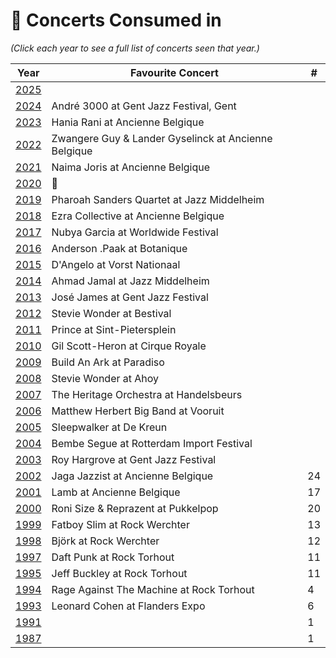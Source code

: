 # 🎤 Concerts Consumed in

_(Click each year to see a full list of concerts seen that year.)_

| Year | Favourite Concert | # |
| --- | --- | --- |
| [2025](2025.md) |  |  |
| [2024](2024.md) | André 3000 at Gent Jazz Festival, Gent |  |
| [2023](2023.md) | Hania Rani at Ancienne Belgique |  |
| [2022](2022.md) | Zwangere Guy & Lander Gyselinck at Ancienne Belgique |  |
| [2021](2021.md) | Naima Joris at Ancienne Belgique |  |
| [2020](2020.md) | 🦠 |  |
| [2019](2019.md) | Pharoah Sanders Quartet at Jazz Middelheim |  |
| [2018](2018.md) | Ezra Collective at Ancienne Belgique |  |
| [2017](2017.md) | Nubya Garcia at Worldwide Festival |  |
| [2016](2016.md) | Anderson .Paak at Botanique |  |
| [2015](2015.md) | D'Angelo at Vorst Nationaal |  |
| [2014](2014.md) | Ahmad Jamal at Jazz Middelheim |  |
| [2013](2013.md) | José James at Gent Jazz Festival |  |
| [2012](2012.md) | Stevie Wonder at Bestival |  |
| [2011](2011.md) | Prince at Sint-Pietersplein |  |
| [2010](2010.md) | Gil Scott-Heron at Cirque Royale |  |
| [2009](2009.md) | Build An Ark at Paradiso |  |
| [2008](2008.md) | Stevie Wonder at Ahoy |  |
| [2007](2007.md) | The Heritage Orchestra at Handelsbeurs |  |
| [2006](2006.md) | Matthew Herbert Big Band at Vooruit |  |
| [2005](2005.md) | Sleepwalker at De Kreun |  |
| [2004](2004.md) | Bembe Segue at Rotterdam Import Festival |  |
| [2003](2003.md) | Roy Hargrove at Gent Jazz Festival |  |
| [2002](2002.md) | Jaga Jazzist at Ancienne Belgique | 24 |
| [2001](2001.md) | Lamb at Ancienne Belgique | 17 |
| [2000](2000.md) | Roni Size & Reprazent at Pukkelpop | 20 |
| [1999](1999.md) | Fatboy Slim at Rock Werchter | 13 |
| [1998](1998.md) | Björk at Rock Werchter | 12 |
| [1997](1997.md) | Daft Punk at Rock Torhout | 11 |
| [1995](1995.md) | Jeff Buckley at Rock Torhout | 11 |
| [1994](1994.md) | Rage Against The Machine at Rock Torhout | 4 |
| [1993](1993.md) | Leonard Cohen at Flanders Expo | 6 |
| [1991](1991.md) |  | 1 |
| [1987](1987.md) |  | 1 |

